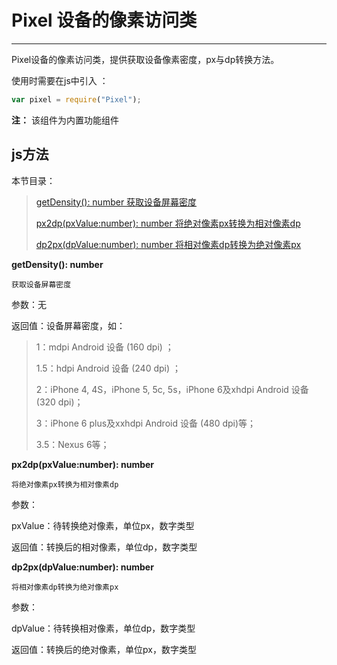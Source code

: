 # Pixel 设备的像素访问类

----------

Pixel设备的像素访问类，提供获取设备像素密度，px与dp转换方法。

使用时需要在js中引入 ：

```javascript
var pixel = require("Pixel"); 
```

**注：** 该组件为内置功能组件

<h2 id="cid_1">js方法</h2>  

本节目录：

>[ getDensity(): number  获取设备屏幕密度 ](#ff_0)
> 
> [px2dp(pxValue:number): number  将绝对像素px转换为相对像素dp ](#ff_1)
>
>[ dp2px(dpValue:number): number  将相对像素dp转换为绝对像素px  ](#ff_2)


<span id="ff_0">**getDensity(): number**</span>  

<code>获取设备屏幕密度</code>     

参数：无

返回值：设备屏幕密度，如：  

> 1：mdpi Android 设备 (160 dpi) ；
> 
> 1.5：hdpi Android 设备 (240 dpi) ；
> 
> 2：iPhone 4, 4S，iPhone 5, 5c, 5s，iPhone 6及xhdpi Android 设备 (320 dpi)；
> 
> 3：iPhone 6 plus及xxhdpi Android 设备 (480 dpi)等；
> 
> 3.5：Nexus 6等；


<span id="ff_1">**px2dp(pxValue:number): number**</span>  

<code>将绝对像素px转换为相对像素dp</code>   

参数： 

pxValue：待转换绝对像素，单位px，数字类型

返回值：转换后的相对像素，单位dp，数字类型


<span id="ff_2">**dp2px(dpValue:number): number**</span>  

<code>将相对像素dp转换为绝对像素px</code>  

参数：  

dpValue：待转换相对像素，单位dp，数字类型  

返回值：转换后的绝对像素，单位px，数字类型